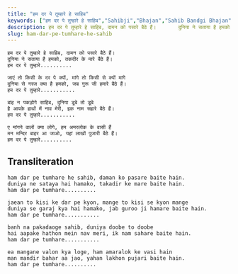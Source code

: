 ```yaml
---
title: "हम दर पे तुम्हारे हे साहिब"
keywords: ["हम दर पे तुम्हारे हे साहिब","Sahibji","Bhajan","Sahib Bandgi Bhajan","Sant Kabir Bhajan","bhajan lyrics","साहिब बंदगी भजन","भजन"]
description: हम दर पे तुम्हारे हे साहिब, दामन को पसारे बैठे हैं।       दुनिया ने सताया है हमको, तकदीर के मारे बैठे हैं।       हम दर पे तुम्हारे..........
slug: ham-dar-pe-tumhare-he-sahib
---
```


  
    हम दर पे तुम्हारे हे साहिब, दामन को पसारे बैठे हैं।  
    दुनिया ने सताया है हमको, तकदीर के मारे बैठे हैं।  
    हम दर पे तुम्हारे..........  
  
    जाएं तो किसी के दर पे क्यों, मांगे तो किसी से क्यों मांगे  
    दुनिया से गरज क्या है हमको, जब गुरू जी हमारे बैठे हैं।  
    हम दर पे तुम्हारे...........  
  
    बांह न पकड़ोगे साहिब, दुनिया डूबे तो डूबे  
    है आपके हाथों में नाव मेरी, इक नाम सहारे बैठे हैं।  
    हम दर पे तुम्हारे...........  
  
    ए मांगने वालों क्या लोगे, हम अमरलोक के वासी हैं  
    मन मन्दिर बाहर आ जाओ, यहां लाखों पुजारी बैठे हैं।  
    हम दर पे तुम्हारे..........  


## Transliteration

  
    ham dar pe tumhare he sahib, daman ko pasare baite hain.  
    duniya ne sataya hai hamako, takadir ke mare baite hain.  
    ham dar pe tumhare..........  
  
    jaean to kisi ke dar pe kyon, mange to kisi se kyon mange  
    duniya se garaj kya hai hamako, jab guroo ji hamare baite hain.  
    ham dar pe tumhare...........  
  
    banh na pakadaoge sahib, duniya doobe to doobe  
    hai aapake hathon mein nav meri, ik nam sahare baite hain.  
    ham dar pe tumhare...........  
  
    ea mangane valon kya loge, ham amaralok ke vasi hain  
    man mandir bahar aa jao, yahan lakhon pujari baite hain.  
    ham dar pe tumhare..........  

  